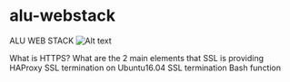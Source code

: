 # alu-webstack
ALU WEB STACK
![Alt text](https://s3.amazonaws.com/intranet-projects-files/holbertonschool-sysadmin_devops/276/FlhGPEK.png)

What is HTTPS?
What are the 2 main elements that SSL is providing
HAProxy SSL termination on Ubuntu16.04
SSL termination
Bash function
